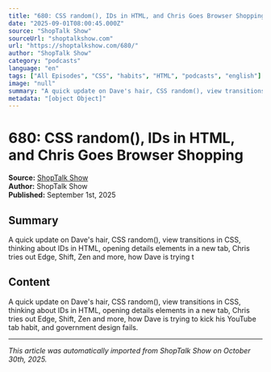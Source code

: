 ```yaml
---
title: "680: CSS random(), IDs in HTML, and Chris Goes Browser Shopping"
date: "2025-09-01T08:00:45.000Z"
source: "ShopTalk Show"
sourceUrl: "shoptalkshow.com"
url: "https://shoptalkshow.com/680/"
author: "ShopTalk Show"
category: "podcasts"
language: "en"
tags: ["All Episodes", "CSS", "habits", "HTML", "podcasts", "english"]
image: "null"
summary: "A quick update on Dave's hair, CSS random(), view transitions in CSS, thinking about IDs in HTML, opening details elements in a new tab, Chris tries out Edge, Shift, Zen and more, how Dave is trying t"
metadata: "[object Object]"
---
```


# 680: CSS random(), IDs in HTML, and Chris Goes Browser Shopping

**Source:** [ShopTalk Show](https://shoptalkshow.com/680/)  
**Author:** ShopTalk Show  
**Published:** September 1st, 2025  

## Summary

A quick update on Dave's hair, CSS random(), view transitions in CSS, thinking about IDs in HTML, opening details elements in a new tab, Chris tries out Edge, Shift, Zen and more, how Dave is trying t

## Content

A quick update on Dave's hair, CSS random(), view transitions in CSS, thinking about IDs in HTML, opening details elements in a new tab, Chris tries out Edge, Shift, Zen and more, how Dave is trying to kick his YouTube tab habit, and government design fails.

---

*This article was automatically imported from ShopTalk Show on October 30th, 2025.*
